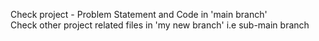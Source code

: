 Check project - Problem Statement and Code in 'main branch'
<br> Check other project related files in 'my new branch' i.e sub-main branch
